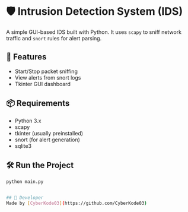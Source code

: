 # 🛡️ Intrusion Detection System (IDS)

A simple GUI-based IDS built with Python. It uses `scapy` to sniff network traffic and `snort` rules for alert parsing.

## 🚀 Features
- Start/Stop packet sniffing
- View alerts from snort logs
- Tkinter GUI dashboard

## 📦 Requirements
- Python 3.x
- scapy
- tkinter (usually preinstalled)
- snort (for alert generation)
- sqlite3

## 🛠️ Run the Project

```bash
python main.py


## 🧠 Developer
Made by [CyberKode03](https://github.com/CyberKode03)
